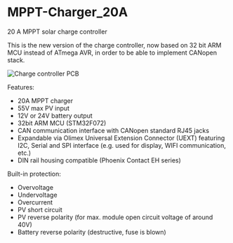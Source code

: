 # MPPT-Charger_20A
20 A MPPT solar charge controller

This is the new version of the charge controller, now based on 32 bit ARM MCU instead of ATmega AVR, in order to be able to implement CANopen stack.

![Charge controller PCB](https://raw.githubusercontent.com/LibreSolar/MPPT-Charger_20A/master/MPPT_Charger_20A_brd_aisler.png)

Features:
- 20A MPPT charger
- 55V max PV input
- 12V or 24V battery output
- 32bit ARM MCU (STM32F072)
- CAN communication interface with CANopen standard RJ45 jacks
- Expandable via Olimex Universal Extension Connector (UEXT) featuring I2C, Serial and SPI interface (e.g. used for display, WIFI communication, etc.)
- DIN rail housing compatible (Phoenix Contact EH series)

Built-in protection:
- Overvoltage
- Undervoltage
- Overcurrent
- PV short circuit
- PV reverse polarity (for max. module open circuit voltage of around 40V)
- Battery reverse polarity (destructive, fuse is blown)
